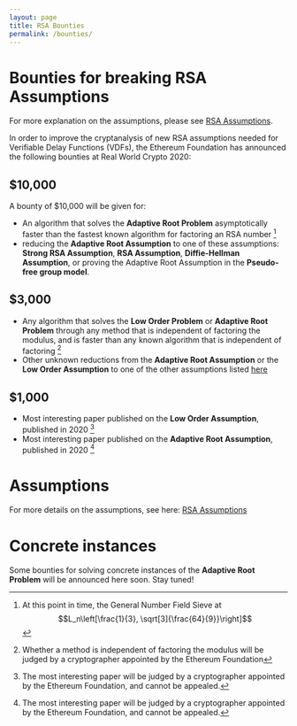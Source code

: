 ```yaml
---
layout: page
title: RSA Bounties
permalink: /bounties/
---
```


# Bounties for breaking RSA Assumptions

For more explanation on the assumptions, please see [RSA Assumptions](/rsa-assumptions/).

In order to improve the cryptanalysis of new RSA assumptions needed for Verifiable Delay Functions (VDFs), the Ethereum Foundation has announced the following bounties at Real World Crypto 2020:

## $10,000

A bounty of $10,000 will be given for:

 * An algorithm that solves the **Adaptive Root Problem** asymptotically faster than the fastest known algorithm for factoring an RSA number [^1]
 * reducing the **Adaptive Root Assumption** to one of these assumptions: **Strong RSA Assumption**, **RSA Assumption**, **Diffie-Hellman Assumption**, or proving the Adaptive Root Assumption in the **Pseudo-free group model**.

[^1]: At this point in time, the General Number Field Sieve at $$L_n\left[\frac{1}{3}, \sqrt[3]{\frac{64}{9}}\right]$$

## $3,000

 * Any algorithm that solves the **Low Order Problem** or **Adaptive Root Problem** through any method that is independent of factoring the modulus, and is faster than any known algorithm that is independent of factoring [^2]
 * Other unknown reductions from the **Adaptive Root Assumption** or the **Low Order Assumption** to one of the other assumptions listed [here](rsa-assumptions)

[^2]: Whether a method is independent of factoring the modulus will be judged by a cryptographer appointed by the Ethereum Foundation

## $1,000

 * Most interesting paper published on the **Low Order Assumption**, published in 2020 [^4]
 * Most interesting paper published on the **Adaptive Root Assumption**, published in 2020 [^4]

[^4]: The most interesting paper will be judged by a cryptographer appointed by the Ethereum Foundation, and cannot be appealed.

# Assumptions

For more details on the assumptions, see here: [RSA Assumptions](rsa-assumptions)

# Concrete instances

Some bounties for solving concrete instances of the **Adaptive Root Problem** will be announced here soon. Stay tuned!